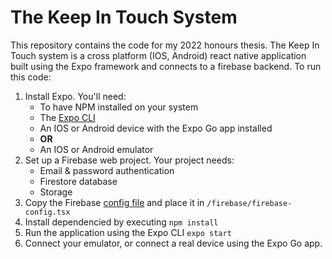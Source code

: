 # The Keep In Touch System

This repository contains the code for my 2022 honours thesis. The Keep In Touch system is a cross platform (IOS, Android) react native application built using the Expo framework and connects to a firebase backend. To run this code:

1. Install Expo. You'll need:
    * To have NPM installed on your system
    * The [Expo CLI](https://docs.expo.dev/get-started/installation/)
    * An IOS or Android device with the Expo Go app installed 
    * **OR** 
    * An IOS or Android emulator
1. Set up a Firebase web project. Your project needs:
    * Email & password authentication
    * Firestore database
    * Storage
1. Copy the Firebase [config file](https://support.google.com/firebase/answer/7015592?hl=en#zippy=%2Cin-this-article) and place it in `/firebase/firebase-config.tsx`
1. Install dependencied by executing `npm install`
1. Run the application using the Expo CLI `expo start`
1. Connect your emulator, or connect a real device using the Expo Go app.